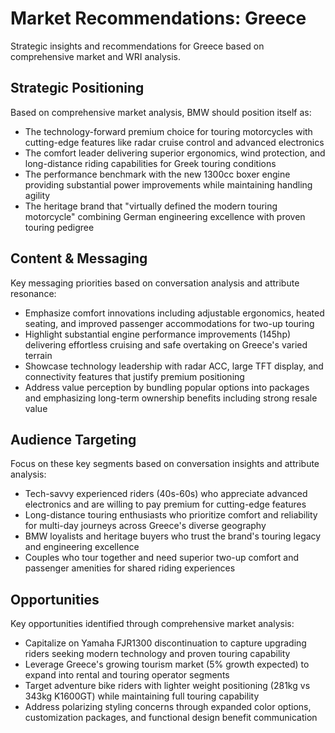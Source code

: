 # Market Recommendations: Greece

Strategic insights and recommendations for Greece based on comprehensive market and WRI analysis.

## Strategic Positioning
Based on comprehensive market analysis, BMW should position itself as:
- The technology-forward premium choice for touring motorcycles with cutting-edge features like radar cruise control and advanced electronics
- The comfort leader delivering superior ergonomics, wind protection, and long-distance riding capabilities for Greek touring conditions
- The performance benchmark with the new 1300cc boxer engine providing substantial power improvements while maintaining handling agility
- The heritage brand that "virtually defined the modern touring motorcycle" combining German engineering excellence with proven touring pedigree

## Content & Messaging
Key messaging priorities based on conversation analysis and attribute resonance:
- Emphasize comfort innovations including adjustable ergonomics, heated seating, and improved passenger accommodations for two-up touring
- Highlight substantial engine performance improvements (145hp) delivering effortless cruising and safe overtaking on Greece's varied terrain
- Showcase technology leadership with radar ACC, large TFT display, and connectivity features that justify premium positioning
- Address value perception by bundling popular options into packages and emphasizing long-term ownership benefits including strong resale value

## Audience Targeting
Focus on these key segments based on conversation insights and attribute analysis:
- Tech-savvy experienced riders (40s-60s) who appreciate advanced electronics and are willing to pay premium for cutting-edge features
- Long-distance touring enthusiasts who prioritize comfort and reliability for multi-day journeys across Greece's diverse geography
- BMW loyalists and heritage buyers who trust the brand's touring legacy and engineering excellence
- Couples who tour together and need superior two-up comfort and passenger amenities for shared riding experiences

## Opportunities
Key opportunities identified through comprehensive market analysis:
- Capitalize on Yamaha FJR1300 discontinuation to capture upgrading riders seeking modern technology and proven touring capability
- Leverage Greece's growing tourism market (5% growth expected) to expand into rental and touring operator segments
- Target adventure bike riders with lighter weight positioning (281kg vs 343kg K1600GT) while maintaining full touring capability
- Address polarizing styling concerns through expanded color options, customization packages, and functional design benefit communication